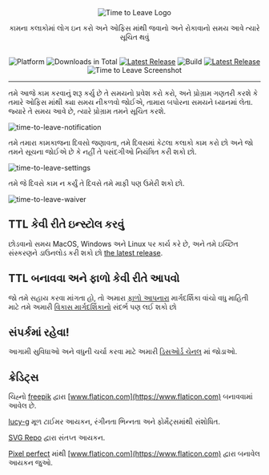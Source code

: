 <div align="center">
  <img src="../assets/timetoleave.png" alt="Time to Leave Logo">

  <p>કામના કલાકોમાં લોગ ઇન કરો અને ઓફિસ માંથી જવાનો અને રોકાવાનો સમય આવે ત્યારે સૂચિત થવું</p>

  <br/>

<img src="https://img.shields.io/badge/platforms-Windows%20%7C%20MacOS%20%7C%20Linux-green" alt="Platform">
<img src="https://img.shields.io/github/downloads/thamara/time-to-leave/total" alt="Downloads in Total">
<a href="https://github.com/thamara/time-to-leave/releases/latest"><img src="https://img.shields.io/github/v/release/thamara/time-to-leave" alt="Latest Release"></a>
<img src="https://img.shields.io/github/workflow/status/thamara/time-to-leave/Code%20Coverage" alt="Build">
<a href="http://makeapullrequest.com/"><img src="https://img.shields.io/badge/PRs-welcome-purple" alt="Latest Release"></a>

   <br/>

  <img src="https://user-images.githubusercontent.com/3754225/94519528-4e549900-0248-11eb-8872-b6fb2d47f43c.jpg" alt="Time to Leave Screenshot">

  <br/>

</div>

---

તમે આજે કામ કરવાનું શરૂ કર્યુ છે તે સમયનો પ્રવેશ કરો કરો, અને પ્રોગ્રામ ગણતરી કરશે કે તમારે ઓફિસ માંથી ક્યા સમય નીકળવો જોઈએ, તામારા બપોરના સમયને ધ્યાનમાં લેતા. જ્યારે તે સમય આવે છે, ત્યારે પ્રોગ્રામ તમને સૂચિત કરશે.

![time-to-leave-notification](https://user-images.githubusercontent.com/3754225/94519526-4dbc0280-0248-11eb-9738-ffae936cfa4a.jpg)

તમે તમારા કામકાજના દિવસો જણાવતા, તમે દિવસમાં કેટલા કલાકો કામ કરો છો અને જો તમને સૂચના જોઈએ છે કે નહીં તે પસંદગીઓ નિયંત્રિત કરી શકો છો.

![time-to-leave-settings](https://user-images.githubusercontent.com/3754225/94519531-4eed2f80-0248-11eb-9303-78f9abe69201.jpg)

તમે જે દિવસે કામ ન કર્યું તે દિવસે તમે માફી પણ ઉમેરી શકો છો.

![time-to-leave-waiver](https://user-images.githubusercontent.com/3754225/94762058-4e79a380-03c4-11eb-8f28-1c480dbf8b5c.png)

## TTL કેવી રીતે ઇન્સ્ટોલ કરવું

છોડવાનો સમય MacOS, Windows અને Linux પર કાર્ય કરે છે, અને તમે ઇચ્છિત સંસ્કરણને ડાઉનલોડ કરી શકો છો [the latest release](https://github.com/thamara/time-to-leave/releases/latest).

## TTL બનાવવા અને ફાળો કેવી રીતે આપવો

જો તમે સહાય કરવા માંગતા હો, તો અમારા [ફાળો આપનારા](CONTRIBUTING.md) માર્ગદર્શિકા વાંચો
વધુ માહિતી માટે તમે અમારી [વિકાસ માર્ગદર્શિકાનો](DEVELOPMENT.md) સંદર્ભ પણ લઈ શકો છો

## સંપર્કમાં રહેવા!

આગામી સુવિધાઓ અને વધુની ચર્ચા કરવા માટે અમારી [ડિસઓર્ડ ચેનલ](https://discord.gg/P3KkEF5) માં જોડાઓ.

## ક્રેડિટ્સ

ચિહ્નો [freepik](https://www.flaticon.com/authors/freepik) દ્વારા [www.flaticon.com](https://www.flaticon.com) બનાવવામાં આવેલ છે.

[lucy-g](https://icon-icons.com/icon/timer/121243) મૂળ ટાઈમર આયકન, રંગીનતા ભિન્નતા અને ફોર્મેટ્સમાંથી સંશોધિત.

[SVG Repo](https://www.svgrepo.com/svg/271898/sick) દ્વારા સંતપ્ત આયકન.

[Pixel perfect](https://www.flaticon.com/authors/pixel-perfect) માંથી [www.flaticon.com](https://www.flaticon.com) દ્વારા બનાવેલ આયકન જુઓ.
